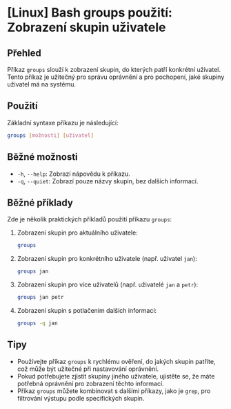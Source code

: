 # [Linux] Bash groups použití: Zobrazení skupin uživatele

## Přehled
Příkaz `groups` slouží k zobrazení skupin, do kterých patří konkrétní uživatel. Tento příkaz je užitečný pro správu oprávnění a pro pochopení, jaké skupiny uživatel má na systému.

## Použití
Základní syntaxe příkazu je následující:

```bash
groups [možnosti] [uživatel]
```

## Běžné možnosti
- `-h`, `--help`: Zobrazí nápovědu k příkazu.
- `-q`, `--quiet`: Zobrazí pouze názvy skupin, bez dalších informací.

## Běžné příklady
Zde je několik praktických příkladů použití příkazu `groups`:

1. Zobrazení skupin pro aktuálního uživatele:
    ```bash
    groups
    ```

2. Zobrazení skupin pro konkrétního uživatele (např. uživatel `jan`):
    ```bash
    groups jan
    ```

3. Zobrazení skupin pro více uživatelů (např. uživatelé `jan` a `petr`):
    ```bash
    groups jan petr
    ```

4. Zobrazení skupin s potlačením dalších informací:
    ```bash
    groups -q jan
    ```

## Tipy
- Používejte příkaz `groups` k rychlému ověření, do jakých skupin patříte, což může být užitečné při nastavování oprávnění.
- Pokud potřebujete zjistit skupiny jiného uživatele, ujistěte se, že máte potřebná oprávnění pro zobrazení těchto informací.
- Příkaz `groups` můžete kombinovat s dalšími příkazy, jako je `grep`, pro filtrování výstupu podle specifických skupin.